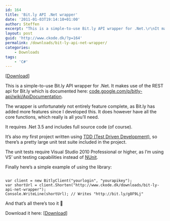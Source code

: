 ```yaml
---
id: 164
title: 'Bit.ly API .Net wrapper'
date: '2011-01-03T19:14:10+01:00'
author: Steffen
excerpt: "This is a simple-to-use Bit.ly API wrapper for .Net.\r\nIt makes use of the well-documented REST api for Bit.ly."
layout: post
guid: 'http://www.ckode.dk/?p=164'
permalink: /downloads/bit-ly-api-net-wrapper/
categories:
    - Downloads
tags:
    - 'C#'
---
```


\[[Download](http://www.ckode.dk/wordpress/wp-content/uploads/2011/01/Bitly.Net_1.0.zip)\]

This is a simple-to-use Bit.ly API wrapper for .Net. It makes use of the REST api for Bit.ly which is documented here: [code.google.com/p/bitly-api/wiki/ApiDocumentation](http://code.google.com/p/bitly-api/wiki/ApiDocumentation).

The wrapper is unfortunately not entirely feature complete, as Bit.ly has added more features since I developed this. It does however have all the core functions, which really is all you’ll need.

It requires .Net 3.5 and includes full source code (of course).

It’s also my first project written using [TDD (Test Driven Development)](http://www.wikipedia.org/search-redirect.php?language=en&go=Go&search=Test_driven_development), so there’s a pretty large unit test suite included in the project.

The unit tests require Visual Studio 2010 Professional or higher, as I’m using VS’ unit testing capabilities instead of [NUnit](http://www.wikipedia.org/search-redirect.php?language=en&go=Go&search=NUnit).

Finally here’s a simple example of using the library:

```

var client = new BitlyClient("yourlogin", "yourapikey");
var shortUrl = client.Shorten("http://www.ckode.dk/downloads/bit-ly-api-net-wrapper");
Console.WriteLine(shortUrl); // Writes "http://bit.ly/g8F9Lj"
```

And that’s all there’s too it 🙂

Download it here: \[[Download](http://www.ckode.dk/wordpress/wp-content/uploads/2011/01/Bitly.Net_1.0.zip)\]